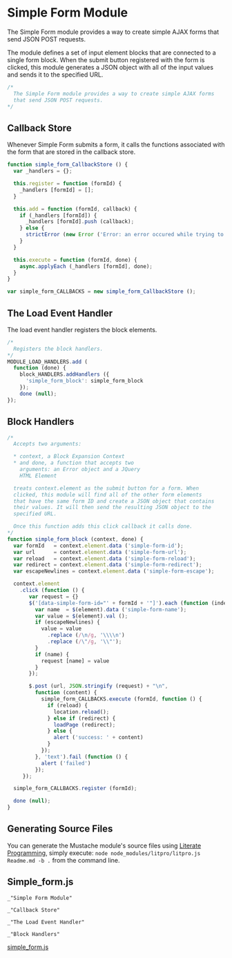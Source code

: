 Simple Form Module
==================

The Simple Form module provides a way to create simple AJAX forms that send JSON POST requests.

The module defines a set of input element blocks that are connected to a single form block. When the submit button registered with the form is clicked, this module generates a JSON object with all of the input values and sends it to the specified URL.

```javascript
/*
  The Simple Form module provides a way to create simple AJAX forms
  that send JSON POST requests.
*/
```

Callback Store
--------------

Whenever Simple Form submits a form, it calls the functions associated with the form that are stored in the callback store.

```javascript
function simple_form_CallbackStore () {
  var _handlers = {};

  this.register = function (formId) {
    _handlers [formId] = [];
  }

  this.add = function (formId, callback) {
    if (_handlers [formId]) {
      _handlers [formId].push (callback);
    } else {
      strictError (new Error ('Error: an error occured while trying to register a Simple Form callback for form ID ' + formId + '. The form does not exist.'));
    }
  }

  this.execute = function (formId, done) {
    async.applyEach (_handlers [formId], done);
  }
}

var simple_form_CALLBACKS = new simple_form_CallbackStore ();
```

The Load Event Handler
----------------------

The load event handler registers the block elements.

```javascript
/*
  Registers the block handlers.
*/
MODULE_LOAD_HANDLERS.add (
  function (done) {
    block_HANDLERS.addHandlers ({
      'simple_form_block': simple_form_block
    });
    done (null);
});
```

Block Handlers
--------------

```javascript
/*
  Accepts two arguments:

  * context, a Block Expansion Context
  * and done, a function that accepts two
    arguments: an Error object and a JQuery
    HTML Element

  treats context.element as the submit button for a form. When
  clicked, this module will find all of the other form elements
  that have the same form ID and create a JSON object that contains
  their values. It will then send the resulting JSON object to the
  specified URL.

  Once this function adds this click callback it calls done.
*/
function simple_form_block (context, done) {
  var formId   = context.element.data ('simple-form-id');
  var url      = context.element.data ('simple-form-url');
  var reload   = context.element.data ('simple-form-reload');
  var redirect = context.element.data ('simple-form-redirect');
  var escapeNewlines = context.element.data ('simple-form-escape');

  context.element
    .click (function () {
       var request = {}
       $('[data-simple-form-id="' + formId + '"]').each (function (index, element) {
         var name  = $(element).data ('simple-form-name');
         var value = $(element).val ();
         if (escapeNewlines) {
           value = value
             .replace (/\n/g, '\\\\n')
             .replace (/\"/g, '\\"');
         }
         if (name) {
           request [name] = value
         }
       });

       $.post (url, JSON.stringify (request) + "\n",
         function (content) {
           simple_form_CALLBACKS.execute (formId, function () {
             if (reload) {
               location.reload();
             } else if (redirect) {
               loadPage (redirect);
             } else {
               alert ('success: ' + content)
             }
           });
         }, 'text').fail (function () {
           alert ('failed')
         });
     });

  simple_form_CALLBACKS.register (formId);

  done (null);
}
```

Generating Source Files
-----------------------

You can generate the Mustache module's source files using [Literate Programming](https://github.com/jostylr/literate-programming), simply execute:
`node node_modules/litpro/litpro.js Readme.md -b .`
from the command line.

Simple_form.js
--------------
```
_"Simple Form Module"

_"Callback Store"

_"The Load Event Handler"

_"Block Handlers"
```
[simple_form.js](#Simple_form.js "save:")
